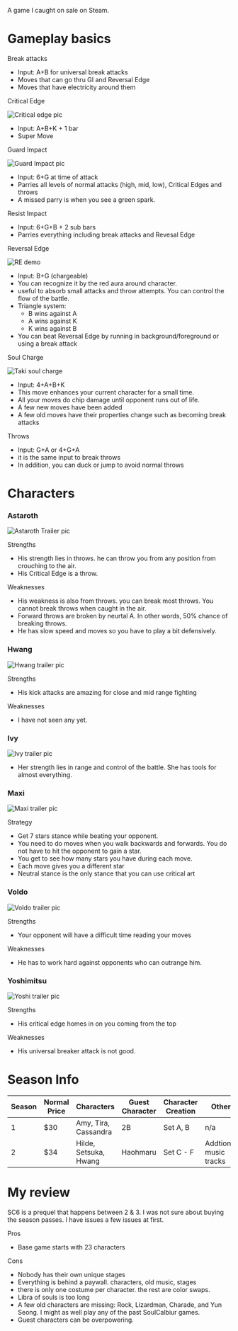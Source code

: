 A game I caught on sale on Steam. 

# Gameplay basics

Break attacks
- Input: A+B for universal break attacks
- Moves that can go thru GI and Reversal Edge
- Moves that have electricity around them

Critical Edge

![Critical edge pic](https://external-content.duckduckgo.com/iu/?u=https%3A%2F%2Ftse1.mm.bing.net%2Fth%3Fid%3DOIP.Ru_cy7_4VisqcgXL7iK55gHaEK%26pid%3DApi&f=1)
- Input: A+B+K + 1 bar
- Super Move

Guard Impact

![Guard Impact pic](https://external-content.duckduckgo.com/iu/?u=https%3A%2F%2Ftse4.mm.bing.net%2Fth%3Fid%3DOIP.y4QGO_yx_6SAS9N23IQi8gHaEK%26pid%3DApi&f=1)
- Input: 6+G at time of attack
- Parries all levels of normal attacks (high, mid, low), Critical Edges and throws
- A missed parry is when you see a green spark.

Resist Impact
- Input: 6+G+B + 2 sub bars
- Parries everything including break attacks and Revesal Edge

Reversal Edge

![RE demo](https://external-content.duckduckgo.com/iu/?u=https%3A%2F%2Ftse3.mm.bing.net%2Fth%3Fid%3DOIP.jr5l5JsOFgE3cb85LYBXHwHaEK%26pid%3DApi&f=1)
- Input: B+G (chargeable)
- You can recognize it by the red aura around character.
- useful to absorb small attacks and throw attempts. You can control the flow of the battle.
- Triangle system: 
  - B wins against A 
  - A wins against K  
  - K wins against B
- You can beat Reversal Edge by running in background/foreground or using a break attack

Soul Charge

![Taki soul charge](https://external-content.duckduckgo.com/iu/?u=https%3A%2F%2Ftse2.mm.bing.net%2Fth%3Fid%3DOIP.VEVwHA4_fBORbJk0kPhuwgHaEK%26pid%3DApi&f=1)
- Input: 4+A+B+K
- This move enhances your current character for a small time.
- All your moves do chip damage until opponent runs out of life.
- A few new moves have been added
- A few old moves have their properties change such as becoming break attacks

Throws
- Input: G+A or 4+G+A
- it is the same input to break throws
- In addition, you can duck or jump to avoid normal throws

# Characters

### Astaroth

![Astaroth Trailer pic](https://external-content.duckduckgo.com/iu/?u=https%3A%2F%2Ftse2.mm.bing.net%2Fth%3Fid%3DOIP.dt-BJhelnY8pOL-f8smHFgHaEK%26pid%3DApi&f=1)

Strengths
- His strength lies in throws. he can throw you from any position from crouching to the air.
- His Critical Edge is a throw.

Weaknesses
- His weakness is also from throws. you can break most throws. You cannot break throws when caught in the air.
- Forward throws are broken by neurtal A. In other words, 50% chance of breaking throws.
- He has slow speed and moves so you have to play a bit defensively.

### Hwang

![Hwang trailer pic](https://external-content.duckduckgo.com/iu/?u=https%3A%2F%2Ftse2.mm.bing.net%2Fth%3Fid%3DOIP.ASh6-IymubOGX-X3XHGrKgHaEK%26pid%3DApi&f=1)

Strengths
- His kick attacks are amazing for close and mid range fighting

Weaknesses
- I have not seen any yet.

### Ivy

![Ivy trailer pic](http://www.fightersgeneration.com/nf2/game/soulcalibur6/4/ivy-soulcalibur6-trailer-art.PNG)
- Her strength lies in range and control of the battle. She has tools for almost everything.

### Maxi

![Maxi trailer pic](https://external-content.duckduckgo.com/iu/?u=https%3A%2F%2Ftse4.mm.bing.net%2Fth%3Fid%3DOIP.zUiNEatcZB8AlONU9tUfmwHaEK%26pid%3DApi&f=1)

Strategy 
- Get 7 stars stance while beating your opponent.
- You need to do moves when you walk backwards and forwards. You do not have to hit the opponent to gain a star.
- You get to see how many stars you have during each move.
- Each move gives you a different star
- Neutral stance is the only stance that you can use critical art

### Voldo

![Voldo trailer pic](https://external-content.duckduckgo.com/iu/?u=https%3A%2F%2Ftse1.mm.bing.net%2Fth%3Fid%3DOIP.zkBYurnKPXsih6t9JBUHHgHaEK%26pid%3DApi&f=1)

Strengths
- Your opponent will have a difficult time reading your moves

Weaknesses
- He has to work hard against opponents who can outrange him.

### Yoshimitsu

![Yoshi trailer pic](https://external-content.duckduckgo.com/iu/?u=https%3A%2F%2Ftse3.mm.bing.net%2Fth%3Fid%3DOIP.RgbZtacW6ogMTndyspPHKwHaEK%26pid%3DApi&f=1)

Strengths
- His critical edge homes in on you coming from the top

Weaknesses
- His universal breaker attack is not good.

# Season Info

Season | Normal Price | Characters | Guest Character | Character Creation | Other
--| --| --| --| --| --|
1 | $30 | Amy, Tira, Cassandra | 2B | Set A, B | n/a
2 | $34 | Hilde, Setsuka, Hwang | Haohmaru | Set C - F | Addtional music tracks


# My review
SC6 is a prequel that happens between 2 & 3. I was not sure about buying the season passes. I have issues a few issues at first.

Pros
- Base game starts with 23 characters

Cons
- Nobody has their own unique stages
- Everything is behind a paywall. characters, old music, stages
- there is only one costume per character. the rest are color swaps.
- Libra of souls is too long
- A few old characters are missing: Rock, Lizardman, Charade, and Yun Seong. I might as well play any of the past SoulCalbiur games.
- Guest characters can be overpowering.
